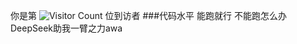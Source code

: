 你是第 ![Visitor Count](https://profile-counter.glitch.me/Ox7E00/count.svg) 位到访者
###代码水平
能跑就行
不能跑怎么办DeepSeek助我一臂之力awa

